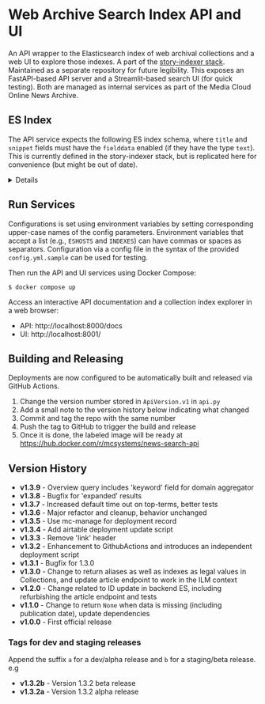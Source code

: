 Web Archive Search Index API and UI
===================================

An API wrapper to the Elasticsearch index of web archival collections and a web UI to explore those
indexes. A part of the [story-indexer stack](https://github.com/mediacloud/story-indexer). Maintained as a
separate repository for future legibility.  This exposes an FastAPI-based API server and a Streamlit-based
search UI (for quick testing). Both are managed as internal services as part of the Media Cloud Online News
Archive.

## ES Index

The API service expects the following ES index schema, where `title` and `snippet` fields must have
the `fielddata` enabled (if they have the type `text`). This is currently defined in the story-indexer
stack, but is replicated here for convenience (but might be out of date).
<details>

```json
{
    "properties": {
        "original_url": {"type": "keyword"},
        "url": {"type": "keyword"},
        "normalized_url": {"type": "keyword"},
        "canonical_domain": {"type": "keyword"},
        "publication_date": {"type": "date", "ignore_malformed": true},
        "language": {"type": "text", "fields": {"keyword": {"type": "keyword"}}},
        "full_language": {"type": "keyword"},
        "text_extraction": {"type": "keyword"},
        "article_title": {
            "type": "text",
            "fields": {"keyword": {"type": "keyword"}}
        },
        "normalized_article_title": {
            "type": "text",
            "fields": {"keyword": {"type": "keyword"}}
        },
        "text_content": {"type": "text", "fields": {"keyword": {"type": "keyword"}}}
    }
}
```

</details>

## Run Services

Configurations is set using environment variables by setting corresponding upper-case names of the
config parameters. Environment variables that accept a list (e.g., `ESHOSTS` and `INDEXES`) can have
commas or spaces as separators. Configuration via a config file in the syntax of the provided
`config.yml.sample` can be used for testing.

Then run the API and UI services using Docker Compose:

```
$ docker compose up
```

Access an interactive API documentation and a collection index explorer in a web browser:

- API: http://localhost:8000/docs
- UI: http://localhost:8001/

## Building and Releasing

Deployments are now configured to be automatically built and released via GitHub Actions.

1. Change the version number stored in `ApiVersion.v1` in `api.py`
2. Add a small note to the version history below indicating what changed
3. Commit and tag the repo with the same number
4. Push the tag to GitHub to trigger the build and release
5. Once it is done, the labeled image will be ready at https://hub.docker.com/r/mcsystems/news-search-api

## Version History
* __v1.3.9__ - Overview query includes 'keyword' field for domain aggregator
* __v1.3.8__ - Bugfix for 'expanded' results
* __v1.3.7__ - Increased default time out on top-terms, better tests
* __v1.3.6__ - Major refactor and cleanup, behavior unchanged
* __v1.3.5__ - Use mc-manage for deployment record
* __v1.3.4__ - Add airtable deployment update script
* __v1.3.3__ - Remove 'link' header
* __v1.3.2__ - Enhancement to GithubActions and introduces an independent deployment script
* __v1.3.1__ - Bugfix for 1.3.0
* __v1.3.0__ - Change to return aliases as well as indexes as legal values in Collections, and update article endpoint to work in the ILM context
* __v1.2.0__ - Change related to ID update in backend ES, including refurbishing the article endpoint and tests
* __v1.1.0__ - Change to return `None` when data is missing (including publication date), update dependencies
* __v1.0.0__ - First official release

### Tags for dev and staging releases

Append the suffix `a` for a dev/alpha release and `b` for a staging/beta release.
e.g

* __v1.3.2b__ - Version 1.3.2 beta release
* __v1.3.2a__ - Version 1.3.2 alpha release
